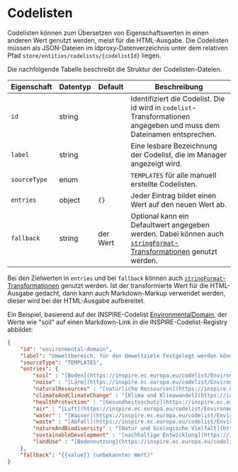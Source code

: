 # Codelisten

Codelisten können zum Übersetzen von Eigenschaftswerten in einen anderen Wert genutzt werden, meist für die HTML-Ausgabe. Die Codelisten müssen als JSON-Dateien im ldproxy-Datenverzeichnis unter dem relativen Pfad `store/entities/codelists/{codelistId}` liegen.

Die nachfolgende Tabelle beschreibt die Struktur der Codelisten-Dateien.

|Eigenschaft |Datentyp |Default |Beschreibung
| --- | --- | --- | ---
|`id` |string | |Identifiziert die Codelist. Die id wird in `codelist`-Transformationen angegeben und muss dem Dateinamen entsprechen.
|`label` |string | |Eine lesbare Bezeichnung der Codelist, die im Manager angezeigt wird.
|`sourceType` |enum | |`TEMPLATES` für alle manuell erstellte Codelisten.
|`entries` |object |`{}` |Jeder Eintrag bildet einen Wert auf den neuen Wert ab. 
|`fallback` |string |der Wert |Optional kann ein Defaultwert angegeben werden. Dabei können auch [`stringFormat`-Transformationen](services/building-blocks/README.md#transformations) genutzt werden.

Bei den Zielwerten in `entries` und bei `fallback` können auch [`stringFormat`-Transformationen](services/building-blocks/README.md#transformations) genutzt werden. Ist der transformierte Wert für die HTML-Ausgabe gedacht, dann kann auch Markdown-Markup verwendet werden, dieser wird bei der HTML-Ausgabe aufbereitet.

Ein Beispiel, basierend auf der INSPIRE-Codelist [EnvironmentalDomain](https://inspire.ec.europa.eu/codeList/EnvironmentalDomain), der Werte wie "soil" auf einen Markdown-Link in die INSPIRE-Codelist-Registry abbildet:

```json
{
    "id": "environmental-domain",
    "label": "Umweltbereich, für den Umweltziele festgelegt werden können.",
    "sourceType": "TEMPLATES",
    "entries": {
        "soil" : "[Boden](https://inspire.ec.europa.eu/codelist/EnvironmentalDomain/{{value}})",
        "noise" : "[Lärm](https://inspire.ec.europa.eu/codelist/EnvironmentalDomain/{{value}})",
        "naturalResources" : "[natürliche Ressourcen](https://inspire.ec.europa.eu/codelist/EnvironmentalDomain/{{value}})",
        "climateAndClimateChange" : "[Klima und Klimawandel](https://inspire.ec.europa.eu/codelist/EnvironmentalDomain/{{value}})",
        "healthProtection" : "[Gesundheitsschutz](https://inspire.ec.europa.eu/codelist/EnvironmentalDomain/{{value}})",
        "air" : "[Luft](https://inspire.ec.europa.eu/codelist/EnvironmentalDomain/{{value}})",
        "water" : "[Wasser](https://inspire.ec.europa.eu/codelist/EnvironmentalDomain/{{value}})",
        "waste" : "[Abfall](https://inspire.ec.europa.eu/codelist/EnvironmentalDomain/{{value}})",
        "natureAndBiodiversity" : "[Natur und biologische Vielfalt](https://inspire.ec.europa.eu/codelist/EnvironmentalDomain/{{value}})",
        "sustainableDevelopment" : "[nachhaltige Entwicklung](https://inspire.ec.europa.eu/codelist/EnvironmentalDomain/{{value}})",
        "landUse" : "[Bodennutzung](https://inspire.ec.europa.eu/codelist/EnvironmentalDomain/{{value}})"
    },
    "fallback": "{{value}} (unbekannter Wert)"
}
```
